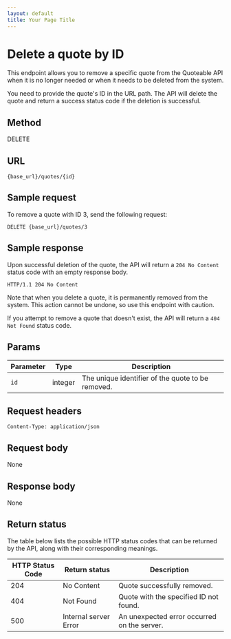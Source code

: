 ```yaml
---
layout: default
title: Your Page Title
---
```


# Delete a quote by ID

This endpoint allows you to remove a specific quote from the Quoteable API when it is no longer needed or when it needs to be deleted from the system.

You need to provide the quote's ID in the URL path. The API will delete the quote and return a success status code if the deletion is successful.

## Method

DELETE

## URL

```shell
{base_url}/quotes/{id}
```

## Sample request

To remove a quote with ID 3, send the following request:

```shell
DELETE {base_url}/quotes/3
```

## Sample response

Upon successful deletion of the quote, the API will return a `204 No Content` status code with an empty response body.

```text
HTTP/1.1 204 No Content
```

Note that when you delete a quote, it is permanently removed from the system. This action cannot be undone, so use this endpoint with caution.

If you attempt to remove a quote that doesn't exist, the API will return a `404 Not Found` status code.

## Params

| Parameter | Type | Description |
| ------------- | ----------- | ----------- |
| `id` | integer | The unique identifier of the quote to be removed. |

## Request headers

```shell
Content-Type: application/json
```

## Request body

None

## Response body

None

## Return status

The table below lists the possible HTTP status codes that can be returned by the API, along with their corresponding meanings.

| HTTP Status Code | Return status | Description |
| ------------- | ----------- | ----------- |
| 204 | No Content | Quote successfully removed. |
| 404 | Not Found | Quote with the specified ID not found. |
| 500 | Internal server Error | An unexpected error occurred on the server. |
